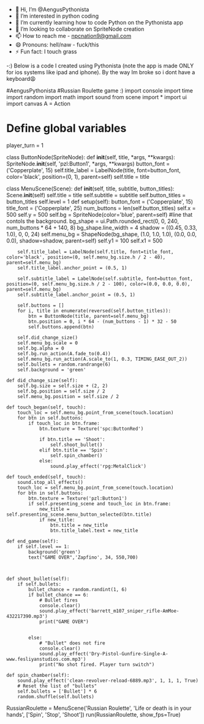 - 👋 Hi, I’m @AengusPythonista
- 👀 I’m interested in python coding
- 🌱 I’m currently learning how to code Python on the Pythonista app
- 💞️ I’m looking to collaborate on SpriteNode creation
- 📫 How to reach me - npcnation9@gmail.com
- 😄 Pronouns: hell/naw - fuck/this
- ⚡ Fun fact: I touch grass

-:) Below is a code I created using Pythonista (note the app is made ONLY for ios systems like ipad and iphone). By the way Im broke so i dont have a keyboard😩
  <!---
AengusPythonist/AengusPythonist is a ✨ special ✨ repository because its `README.md` (this file) appears on your GitHub profile.
You can click the Preview link to take a look at your changes.
--->
#AengusPythonista
#Russian Roulette game :)
import console
import time
import random
import math
import sound
from scene import *
import ui
import canvas
A = Action


# Define global variables
player_turn = 1

class ButtonNode(SpriteNode): 
	def __init__(self, title, *args, **kwargs):
		SpriteNode.__init__(self, 'pzl:Button1', *args, **kwargs)
		button_font = ('Copperplate', 15)
		self.title_label = LabelNode(title, font=button_font, color='black', position=(0, 1), parent=self)
		self.title = title
		
		
		
class MenuScene(Scene):
	def __init__(self, title, subtitle, button_titles):
		Scene.__init__(self)
		self.title = title
		self.subtitle = subtitle
		self.button_titles = button_titles
		self.level = 1
	def setup(self):
		button_font = ('Copperplate', 15)
		title_font = ('Copperplate', 25)
		num_buttons = len(self.button_titles)
		self.x = 500
		self.y = 500
		self.bg = SpriteNode(color='blue', parent=self)		#line that contols the background.
		bg_shape = ui.Path.rounded_rect(0, 0, 240, num_buttons * 64 + 140, 8)
		bg_shape.line_width = 4
		shadow = ((0.45, 0.33, 1.0), 0, 0, 24)
		self.menu_bg = ShapeNode(bg_shape, (1.0, 1.0, 1.0), (0.0, 0.0, 0.0), shadow=shadow, parent=self)
		self.y1 = 100
		self.x1 = 500
		
		self.title_label = LabelNode(self.title, font=title_font, color='black', position=(0, self.menu_bg.size.h / 2 - 40), parent=self.menu_bg)
		self.title_label.anchor_point = (0.5, 1)
		
		self.subtitle_label = LabelNode(self.subtitle, font=button_font, position=(0, self.menu_bg.size.h / 2 - 100), color=(0.0, 0.0, 0.0), parent=self.menu_bg)
		self.subtitle_label.anchor_point = (0.5, 1)
		
		self.buttons = []
		for i, title in enumerate(reversed(self.button_titles)):
			btn = ButtonNode(title, parent=self.menu_bg)
			btn.position = 0, i * 64 - (num_buttons - 1) * 32 - 50
			self.buttons.append(btn)
			
		self.did_change_size()
		self.menu_bg.scale = 0
		self.bg.alpha = 0
		self.bg.run_action(A.fade_to(0.4))
		self.menu_bg.run_action(A.scale_to(1, 0.3, TIMING_EASE_OUT_2))
		self.bullets = random.randrange(6)
		self.background = 'green'
		
	def did_change_size(self):
		self.bg.size = self.size + (2, 2)
		self.bg.position = self.size / 2
		self.menu_bg.position = self.size / 2
		
	def touch_began(self, touch):
		touch_loc = self.menu_bg.point_from_scene(touch.location)
		for btn in self.buttons:
			if touch_loc in btn.frame:
				btn.texture = Texture('spc:ButtonRed')
				
				if btn.title == 'Shoot':
					self.shoot_bullet()
				elif btn.title == 'Spin':
					self.spin_chamber()
				else:
					sound.play_effect('rpg:MetalClick')
										
	def touch_ended(self, touch):
		sound.stop_all_effects()
		touch_loc = self.menu_bg.point_from_scene(touch.location)
		for btn in self.buttons:
			btn.texture = Texture('pzl:Button1')
			if self.presenting_scene and touch_loc in btn.frame:
				new_title = self.presenting_scene.menu_button_selected(btn.title)
				if new_title:
					btn.title = new_title
					btn.title_label.text = new_title
					
	def end_game(self):
		if self.level == 1:
			background('green')
			text("GAME OVER",'Zapfino', 34, 550,700)
					
								
								
	def shoot_bullet(self):
		if self.bullets:
			bullet_chance = random.randint(1, 6)
			if bullet_chance == 6:
				# Bullet fires
				console.clear()
				sound.play_effect('barrett_m107_sniper_rifle-AmMoe-432217390.mp3')
				print("GAME OVER")
			
				
			else:
				# "Bullet" does not fire
				console.clear()
				sound.play_effect('Dry-Pistol-Gunfire-Single-A-www.fesliyanstudios.com.mp3')
				print("No shot fired. Player turn switch")
				
	def spin_chamber(self):
		sound.play_effect('clean-revolver-reload-6889.mp3', 1, 1, 1, True)
		# Reset the list of "bullets"
		self.bullets = ['Bullet'] * 6
		random.shuffle(self.bullets)
			
			

RussianRoulette = MenuScene('Russian Roulette', 'Life or death is in your hands', ['Spin', 'Stop', 'Shoot'])
run(RussianRoulette, show_fps=True)
